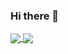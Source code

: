 ### Hi there 👋

<a href="https://github.com/418-teapot">
  <img align='center' src="https://github-readme-stats.vercel.app/api?username=alfredxiangwu&hide_border=true&show_icons=true&include_all_commits=true&count_private=true">
 </a>

<a href="https://github.com/418-teapot">
  <img align='center' src="https://github-readme-stats.vercel.app/api/top-langs/?username=alfredxiangwu&layout=compact&hide_border=true">
</a>
